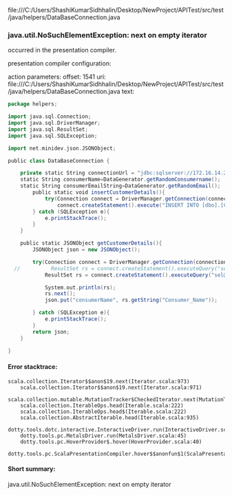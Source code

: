 file:///C:/Users/ShashiKumarSidhhalin/Desktop/NewProject/APITest/src/test/java/helpers/DataBaseConnection.java
### java.util.NoSuchElementException: next on empty iterator

occurred in the presentation compiler.

presentation compiler configuration:


action parameters:
offset: 1541
uri: file:///C:/Users/ShashiKumarSidhhalin/Desktop/NewProject/APITest/src/test/java/helpers/DataBaseConnection.java
text:
```scala
package helpers;

import java.sql.Connection;
import java.sql.DriverManager;
import java.sql.ResultSet;
import java.sql.SQLException;

import net.minidev.json.JSONObject;

public class DataBaseConnection {

    private static String connectionUrl = "jdbc:sqlserver://172.16.14.21;databaseName=BimSys;user=sa;password=Password@1;encrypt=true;trustServerCertificate=true";
    static String consumerName=DataGenerator.getRandomConsumername();
    static String consumerEmailString=DataGenerator.getRandomEmail();
        public static void insertCustomerDetails(){
            try(Connection connect = DriverManager.getConnection(connectionUrl)){
                connect.createStatement().execute("INSERT INTO [dbo].[Consumer]  ([Consumer_Name] ,[Consumer_Email],[CreateDate],[ModifiedDate] ,[Consumer_Legacy_ID],[HaltEnroll] ,[HaltEnroll_Vendor] ,[Partner_ID],[IsActive],[IsActive2],[IsActive3],[IsActive4])  VALUES ('"+consumerName+"','"+consumerEmailString+"',GETDATE(),NULL,121421,0,NULL,'127',1,NULL,1,1)");
        } catch (SQLException e){
            e.printStackTrace();
        }
    }

    public static JSONObject getCustomerDetails(){
        JSONObject json = new JSONObject();

        try(Connection connect = DriverManager.getConnection(connectionUrl)){
  //          ResultSet rs = connect.createStatement().executeQuery("select top 10 * from [dbo].[Consumer] where Consumer_Name='"+consumerName+"' order by Consumer_ID desc");
            ResultSet rs = connect.createStatement().executeQuery("sel@@ect top 1 * from [dbo].[Consumer] where Consumer_Name='Alberta Charleson' order by Consumer_ID desc");

            System.out.println(rs);
            rs.next();
            json.put("consumerName", rs.getString("Consumer_Name"));

        } catch (SQLException e){
            e.printStackTrace();
        }
        return json;
    }
    
}

```



#### Error stacktrace:

```
scala.collection.Iterator$$anon$19.next(Iterator.scala:973)
	scala.collection.Iterator$$anon$19.next(Iterator.scala:971)
	scala.collection.mutable.MutationTracker$CheckedIterator.next(MutationTracker.scala:76)
	scala.collection.IterableOps.head(Iterable.scala:222)
	scala.collection.IterableOps.head$(Iterable.scala:222)
	scala.collection.AbstractIterable.head(Iterable.scala:935)
	dotty.tools.dotc.interactive.InteractiveDriver.run(InteractiveDriver.scala:164)
	dotty.tools.pc.MetalsDriver.run(MetalsDriver.scala:45)
	dotty.tools.pc.HoverProvider$.hover(HoverProvider.scala:40)
	dotty.tools.pc.ScalaPresentationCompiler.hover$$anonfun$1(ScalaPresentationCompiler.scala:376)
```
#### Short summary: 

java.util.NoSuchElementException: next on empty iterator